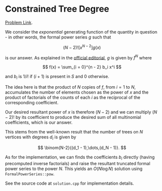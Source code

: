 # Constrained Tree Degree

[Problem Link](https://atcoder.jp/contests/abc303/tasks/abc303_h).

We consider the *exponential* generating function of the quantity in question - in other words, the formal power series $g$ such that

$$ (N - 2)! [x^{N - 2}] g(x) $$

is our answer. As explained in the [official editorial](https://atcoder.jp/contests/abc303/editorial/6456), $g$ is given by $f^N$ where 

$$ f(x) = \sum_{i = 0}^{n - 2} b_i x^i  $$

and $b_i$ is $1 / i!$ if $(i + 1)$ is present in $S$ and $0$ otherwise.

The idea here is that the product of $N$ copies of $f$, from $i = 1$ to $N$, accumulates the number of elements chosen as the power of $x$ and the product of factorials of the counts of each $i$ as the reciprocal of the corresponding coefficient.

Our desired resultant power of $x$ is therefore $(N - 2)$ and we can multiply $(N - 2)!$ by its coefficient to produce the desired sum of all multinomial coefficients, which is our answer. 

This stems from the well-known result that the number of trees on $N$ vertices with degrees $d_i$ is given by

$$ \binom{N-2}{(d_1 - 1),\dots,(d_N - 1)}. $$

As for the implementation, we can finds the coefficients $b_i$ directly (having precomputed inverse factorials) and raise the resultant truncated formal power series to the power $N$. This yields an $O(N \log N)$ solution using `FormalPowerSeries::pow`.

See the source code at `solution.cpp` for implementation details. 